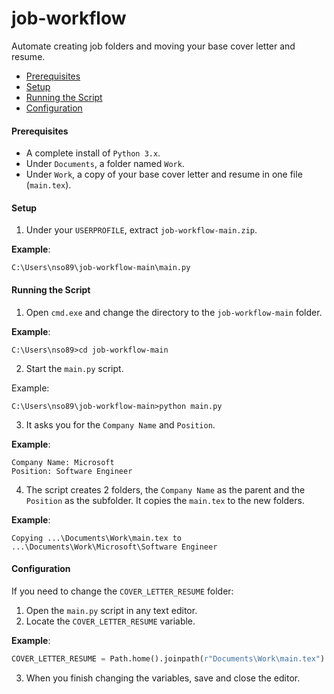 # job-workflow
Automate creating job folders and moving your base cover letter and resume.

* [Prerequisites](#prerequisites)
* [Setup](#setup)
* [Running the Script](#running-the-script)
* [Configuration](#configuration)

#### <a name="prerequisites"></a>Prerequisites
* A complete install of `Python 3.x`.
* Under `Documents`, a folder named `Work`.
* Under `Work`, a copy of your base cover letter and resume in one file (`main.tex`).

#### <a name="setup"></a>Setup
1. Under your `USERPROFILE`, extract `job-workflow-main.zip`.

**Example**:
```batch
C:\Users\nso89\job-workflow-main\main.py
```

#### <a name="running-the-script"></a>Running the Script
1. Open `cmd.exe` and change the directory to the `job-workflow-main` folder.

**Example**:
```batch
C:\Users\nso89>cd job-workflow-main
```

2. Start the `main.py` script.

Example:

```batch
C:\Users\nso89\job-workflow-main>python main.py
```

3. It asks you for the `Company Name` and `Position`.

**Example**:
```batch
Company Name: Microsoft
Position: Software Engineer
```

4. The script creates 2 folders, the `Company Name` as the parent and the `Position` as the subfolder. It copies the `main.tex` to the new folders.

**Example**:
```batch
Copying ...\Documents\Work\main.tex to ...\Documents\Work\Microsoft\Software Engineer
```

#### <a name="configuration"></a>Configuration
If you need to change the `COVER_LETTER_RESUME` folder:

1. Open the `main.py` script in any text editor.
2. Locate the `COVER_LETTER_RESUME` variable.

**Example**:
```python
COVER_LETTER_RESUME = Path.home().joinpath(r"Documents\Work\main.tex")
```
3. When you finish changing the variables, save and close the editor.
